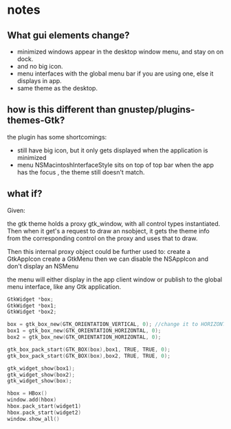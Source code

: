 # notes
## What gui elements change?
* minimized windows appear in the desktop window menu, and stay on on dock.
* and no big icon. 
* menu interfaces with the global menu bar if you are using one, else it displays in app.
* same theme as the desktop.

## how is this different than gnustep/plugins-themes-Gtk?
the plugin has some shortcomings:
* still have big icon, but it only gets displayed when the application is minimized
* menu NSMacintoshInterfaceStyle sits on top of top bar when the app has the focus , the theme still doesn't match.


## what if?
Given:

the gtk theme holds a proxy gtk_window, with all control types instantiated. Then when it get's a request to
draw an nsobject, it gets the theme info from the corresponding control on the proxy and uses that to draw.

Then this internal proxy object could be further used to:
create a GtkAppIcon
create a GtkMenu 
then we can disable the NSAppIcon and don't display an NSMenu

the menu will either display in the app client window or publish to the global menu interface, like any Gtk application.


```c
GtkWidget *box;
GtkWidget *box1;
GtkWidget *box2;

box = gtk_box_new(GTK_ORIENTATION_VERTICAL, 0); //change it to HORIZONTAL if need
box1 = gtk_box_new(GTK_ORIENTATION_HORIZONTAL, 0);
box2 = gtk_box_new(GTK_ORIENTATION_HORIZONTAL, 0);

gtk_box_pack_start(GTK_BOX(box),box1, TRUE, TRUE, 0);
gtk_box_pack_start(GTK_BOX(box),box2, TRUE, TRUE, 0);

gtk_widget_show(box1);
gtk_widget_show(box2);
gtk_widget_show(box);
```

```c
hbox = HBox()
window.add(hbox)
hbox.pack_start(widget1)
hbox.pack_start(widget2)
window.show_all()
```